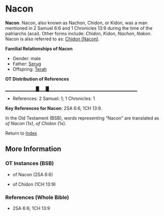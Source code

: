 # Nacon
**Nacon**. 
Nacon, also known as Nachon, Chidon, or Kidon, was a man mentioned in 2 Samuel 6:6 and 1 Chronicles 13:9 during the time of the patriarchs (acai). 
Other forms include: 
*Chidon*, *Kidon*, *Nachon*, *Nakon*. 
Nacon is also referred to as: 
[Chidon (Nacon)](Chidon.md). 




**Familial Relationships of Nacon**


* Gender: male
* Father: [Serug](Serug.md)
* Offspring: [Terah](Terah.md)


**OT Distribution of References**

▁▁▁▁▁▁▁▁▁█▁▁█▁▁▁▁▁▁▁▁▁▁▁▁▁▁▁▁▁▁▁▁▁▁▁▁▁▁
* References: 2 Samuel: 1; 1 Chronicles: 1



**Key References for Nacon**: 
2SA 6:6, 1CH 13:9. 


In the Old Testament (BSB), words representing “Nacon” are translated as 
*of Nacon* (1x), *of Chidon* (1x). 




Return to [Index](00-Index.md)

## More Information

### OT Instances (BSB)

* of Nacon (2SA 6:6)

* of Chidon (1CH 13:9)



### References (Whole Bible)

* 2SA 6:6; 1CH 13:9




